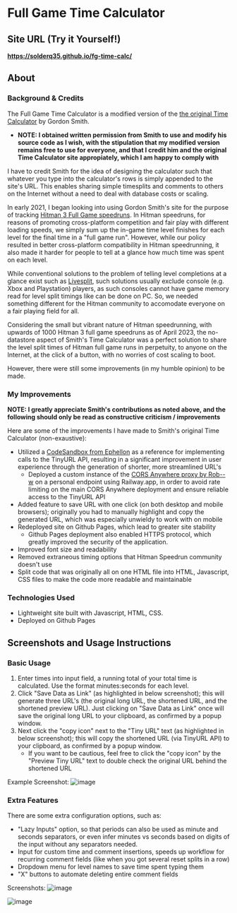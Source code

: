# Full Game Time Calculator

## Site URL (Try it Yourself!)

**https://solderq35.github.io/fg-time-calc/**

## About

### Background & Credits

The Full Game Time Calculator is a modified version of the [the original Time Calculator](http://www.grun1.com/utils/timeCalc.html) by Gordon Smith.

- **NOTE: I obtained written permission from Smith to use and modify his source code as I wish, with the stipulation that my modified version remains free to use for everyone, and that I credit him and the original Time Calculator site appropiately, which I am happy to comply with**

I have to credit Smith for the idea of designing the calculator such that whatever you type into the calculator's rows is simply appended to the site's URL. This enables sharing simple timesplits and comments to others on the Internet without a need to deal with database costs or scaling.

In early 2021, I began looking into using Gordon Smith's site for the purpose of tracking [Hitman 3 Full Game speedruns](https://www.speedrun.com/hitman_3/full_game). In Hitman speedruns, for reasons of promoting cross-platform competition and fair play with different loading speeds, we simply sum up the in-game time level finishes for each level for the final time in a "full game run". However, while our policy resulted in better cross-platform compatibility in Hitman speedrunning, it also made it harder for people to tell at a glance how much time was spent on each level.

While conventional solutions to the problem of telling level completions at a glance exist such as [Livesplit](https://github.com/LiveSplit/LiveSplit), such solutions usually exclude console (e.g. Xbox and Playstation) players, as such consoles cannot have game memory read for level split timings like can be done on PC. So, we needed something different for the Hitman community to accomodate everyone on a fair playing field for all.

Considering the small but vibrant nature of Hitman speedrunning, with upwards of 1000 Hitman 3 full game speedruns as of April 2023, the no-datastore aspect of Smith's Time Calculator was a perfect solution to share the level split times of Hitman full game runs in perpetuity, to anyone on the Internet, at the click of a button, with no worries of cost scaling to boot.

However, there were still some improvements (in my humble opinion) to be made.

### My Improvements

**NOTE: I greatly appreciate Smith's contributions as noted above, and the following should only be read as constructive criticism / improvements**

Here are some of the improvements I have made to Smith's original Time Calculator (non-exaustive):

- Utilized a [CodeSandbox from Ephellon](https://codepen.io/Ephellon/pen/EvvGGp) as a reference for implementing calls to the TinyURL API, resulting in a significant improvement in user experience through the generation of shorter, more streamlined URL's
  - Deployed a custom instance of the [CORS Anywhere proxy by Rob--w](https://github.com/Rob--W/cors-anywhere) on a personal endpoint using Railway.app, in order to avoid rate limiting on the main CORS Anywhere deployment and ensure reliable access to the TinyURL API
- Added feature to save URL with one click (on both desktop and mobile browsers); originally you had to manually highlight and copy the generated URL, which was especially unwieldy to work with on mobile
- Redeployed site on Github Pages, which lead to greater site stability
  - Github Pages deployment also enabled HTTPS protocol, which greatly improved the security of the application.
- Improved font size and readability
- Removed extraneous timing options that Hitman Speedrun community doesn't use
- Split code that was originally all on one HTML file into HTML, Javascript, CSS files to make the code more readable and maintainable

### Technologies Used

- Lightweight site built with Javascript, HTML, CSS.
- Deployed on Github Pages

## Screenshots and Usage Instructions

### Basic Usage

1. Enter times into input field, a running total of your total time is calculated. Use the format minutes:seconds for each level.
2. Click "Save Data as Link" (as highlighted in below screenshot); this will generate three URL's (the original long URL, the shortened URL, and the shortened preview URL). Just clicking on "Save Data as Link" once will save the original long URL to your clipboard, as confirmed by a popup window.
3. Next click the "copy icon" next to the "Tiny URL" text (as highlighted in below screenshot); this will copy the shortened URL (via TinyURL API) to your clipboard, as confirmed by a popup window.
   - If you want to be cautious, feel free to click the "copy icon" by the "Preview Tiny URL" text to double check the original URL behind the shortened URL

Example Screenshot:
![image](https://user-images.githubusercontent.com/82061589/233585877-22d0103b-8ec9-486f-a732-f5915eefe801.png)

### Extra Features

There are some extra configuration options, such as:
- "Lazy Inputs" option, so that periods can also be used as minute and seconds separators, or even infer minutes vs seconds based on digits of the input without any separators needed.
- Input for custom time and comment insertions, speeds up workflow for recurring comment fields (like when you got several reset splits in a row)
- Dropdown menu for level names to save time spent typing them
- "X" buttons to automate deleting entire comment fields

Screenshots:
![image](https://github.com/solderq35/fg-time-calc/assets/82061589/16ceb3a1-cd3e-4d33-88e1-1f02ffd300a4)

![image](https://github.com/solderq35/fg-time-calc/assets/82061589/fe67179c-8844-44df-b574-40ea750d69b5)

